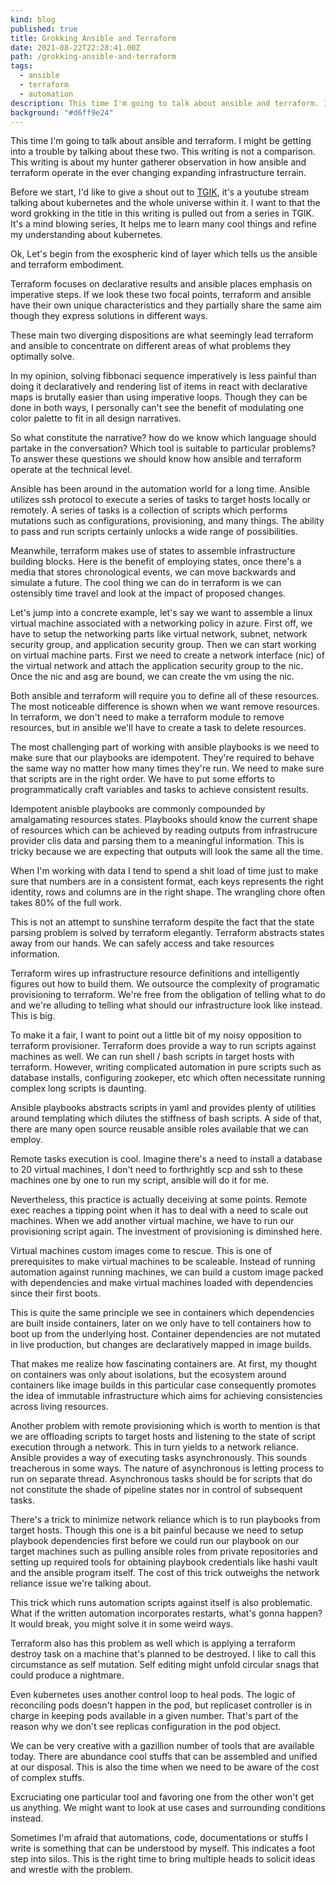 ```yaml
---
kind: blog
published: true
title: Grokking Ansible and Terraform
date: 2021-08-22T22:28:41.00Z
path: /grokking-ansible-and-terraform
tags:
  - ansible
  - terraform
  - automation
description: This time I'm going to talk about ansible and terraform. I might be getting into a trouble by talking about these two. This writing is not a comparison. This writing is about my hunter gatherer observation in how ansible and terraform operate in the ever changing expanding infrastructure terrain.
background: "#d6ff9e24"
---
```


This time I'm going to talk about ansible and terraform. I might be getting into a trouble by talking about these two. This writing is not a comparison. This writing is about my hunter gatherer observation in how ansible and terraform operate in the ever changing expanding infrastructure terrain.

Before we start, I'd like to give a shout out to [TGIK](https://www.youtube.com/playlist?list=PL7bmigfV0EqQzxcNpmcdTJ9eFRPBe-iZa), it's a youtube stream talking about kubernetes and the whole universe within it. I want to that the word grokking in the title in this writing is pulled out from a series in TGIK. It's a mind blowing series, It helps me to learn many cool things and refine my understanding about kubernetes.

Ok, Let's begin from the exospheric kind of layer which tells us the ansible and terraform embodiment.

Terraform focuses on declarative results and ansible places emphasis on imperative steps. If we look these two focal points, terraform and ansible have their own unique characteristics and they partially share the same aim though they express solutions in different ways.

These main two diverging dispositions are what seemingly lead terraform and ansible to concentrate on different areas of what problems they optimally solve.

In my opinion, solving fibbonaci sequence imperatively is less painful than doing it declaratively and rendering list of items in react with declarative maps is brutally easier than using imperative loops. Though they can be done in both ways, I personally can't see the benefit of modulating one color palette to fit in all design narratives.

So what constitute the narrative? how do we know which language should partake in the conversation? Which tool is suitable to particular problems? To answer these questions we should know how ansible and terraform operate at the technical level.

Ansible has been around in the automation world for a long time. Ansible utilizes ssh protocol to execute a series of tasks to target hosts locally or remotely. A series of tasks is a collection of scripts which performs mutations such as configurations, provisioning, and many things. The ability to pass and run scripts certainly unlocks a wide range of possibilities.

Meanwhile, terraform makes use of states to assemble infrastructure building blocks. Here is the benefit of employing states, once there's a media that stores chronological events, we can move backwards and simulate a future. The cool thing we can do in terraform is we can ostensibly time travel and look at the impact of proposed changes.

Let's jump into a concrete example, let's say we want to assemble a linux virtual machine associated with a networking policy in azure. First off, we have to setup the networking parts like virtual network, subnet, network security group, and application security group. Then we can start working on virtual machine parts. First we need to create a network interface (nic) of the virtual network and attach the application security group to the nic. Once the nic and asg are bound, we can create the vm using the nic.

Both ansible and terraform will require you to define all of these resources. The most noticeable difference is shown when we want remove resources. In terraform, we don't need to make a terraform module to remove resources, but in ansible we'll have to create a task to delete resources.

The most challenging part of working with ansible playbooks is we need to make sure that our playbooks are idempotent. They're required to behave the same way no matter how many times they're run. We need to make sure that scripts are in the right order. We have to put some efforts to programmatically craft variables and tasks to achieve consistent results.

Idempotent anisble playbooks are commonly compounded by amalgamating resources states. Playbooks should know the current shape of resources which can be achieved by reading outputs from infrastrucure provider clis data and parsing them to a meaningful information. This is tricky because we are expecting that outputs will look the same all the time.

When I'm working with data I tend to spend a shit load of time just to make sure that numbers are in a consistent format, each keys represents the right identity, rows and columns are in the right shape. The wrangling chore often takes 80% of the full work.

This is not an attempt to sunshine terraform despite the fact that the state parsing problem is solved by terraform elegantly. Terraform abstracts states away from our hands. We can safely access and take resources information.

Terraform wires up infrastructure resource definitions and intelligently figures out how to build them. We outsource the complexity of programatic provisioning to terraform. We're free from the obligation of telling what to do and we're alluding to telling what should our infrastructure look like instead. This is big.

To make it a fair, I want to point out a little bit of my noisy opposition to terraform provisioner. Terraform does provide a way to run scripts against machines as well. We can run shell / bash scripts in target hosts with terraform. However, writing complicated automation in pure scripts such as database installs, configuring zookeper, etc which often necessitate running complex long scripts is daunting.

Ansible playbooks abstracts scripts in yaml and provides plenty of utilities around templating which dilutes the stiffness of bash scripts. A side of that, there are many open source reusable ansible roles available that we can employ.

Remote tasks execution is cool. Imagine there's a need to install a database to 20 virtual machines, I don't need to forthrightly scp and ssh to these machines one by one to run my script, ansible will do it for me.

Nevertheless, this practice is actually deceiving at some points. Remote exec reaches a tipping point when it has to deal with a need to scale out machines. When we add another virtual machine, we have to run our provisioning script again. The investment of provisioning is diminshed here.

Virtual machines custom images come to rescue. This is one of prerequisites to make virtual machines to be scaleable. Instead of running automation against running machines, we can build a custom image packed with dependencies and make virtual machines loaded with dependencies since their first boots.

This is quite the same principle we see in containers which dependencies are built inside containers, later on we only have to tell containers how to boot up from the underlying host. Container dependencies are not mutated in live production, but changes are declaratively mapped in image builds.

That makes me realize how fascinating containers are. At first, my thought on containers was only about isolations, but the ecosystem around containers like image builds in this particular case consequently promotes the idea of immutable infrastructure which aims for achieving consistencies across living resources.

Another problem with remote provisioning which is worth to mention is that we are offloading scripts to target hosts and listening to the state of script execution through a network. This in turn yields to a network reliance. Ansible provides a way of executing tasks asynchronously. This sounds treacherous in some ways. The nature of asynchronous is letting process to run on separate thread. Asynchronous tasks should be for scripts that do not constitute the shade of pipeline states nor in control of subsequent tasks.

There's a trick to minimize network reliance which is to run playbooks from target hosts. Though this one is a bit painful because we need to setup playbook dependencies first before we could run our playbook on our target machines such as pulling ansible roles from private repositories and setting up required tools for obtaining playbook credentials like hashi vault and the ansible program itself. The cost of this trick outweighs the network reliance issue we're talking about.

This trick which runs automation scripts against itself is also problematic. What if the written automation incorporates restarts, what's gonna happen? It would break, you might solve it in some weird ways.

Terraform also has this problem as well which is applying a terraform destroy task on a machine that's planned to be destroyed. I like to call this circumstance as self mutation. Self editing might unfold circular snags that could produce a nightmare.

Even kubernetes uses another control loop to heal pods. The logic of reconciling pods doesn't happen in the pod, but replicaset controller is in charge in keeping pods available in a given number. That's part of the reason why we don't see replicas configuration in the pod object.

We can be very creative with a gazillion number of tools that are available today. There are abundance cool stuffs that can be assembled and unified at our disposal. This is also the time when we need to be aware of the cost of complex stuffs.

Excruciating one particular tool and favoring one from the other won't get us anything. We might want to look at use cases and surrounding conditions instead.

Sometimes I'm afraid that automations, code, documentations or stuffs I write is something that can be understood by myself. This indicates a foot step into silos. This is the right time to bring multiple heads to solicit ideas and wrestle with the problem.
